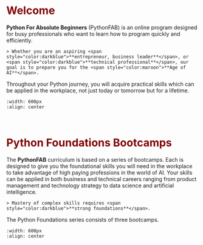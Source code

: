 # <font color ="maroon"> Welcome</font>

**Python For Absolute Beginners** (PythonFAB) is an online program designed for busy professionals who want to learn how to program quickly and efficiently. 

```{div} styled-quote
> Whether you are an aspiring <span style="color:darkblue">**entrepreneur, business leader**</span>, or <span style="color:darkblue">**technical professional**</span>, our goal is to prepare you for the <span style="color:maroon">**Age of AI**</span>. 
```

Throughout your Python journey, you will acquire practical skills which can be applied in the workplace, not just today or tomorrow but for a lifetime.

```{image} /images/dawnofai.png
:width: 600px
:align: center
```
&nbsp;
&nbsp;
&nbsp;
# <font color ="maroon"> Python Foundations Bootcamps</font>

The **PythonFAB** curriculum is based on a series of bootcamps. Each is designed to give you the foundational skills you will need in the workplace to take advantage of high paying professions in the world of AI. Your skills can be applied in both business and technical careers ranging from product management and technology strategy to data science and artificial intelligence. 

```{div} styled-quote
> Mastery of complex skills requires <span style="color:darkblue">**strong foundations**</span>. 
```

The Python Foundations series consists of three bootcamps. 


```{image} /images/pyfoundations.png
:width: 600px
:align: center
```
